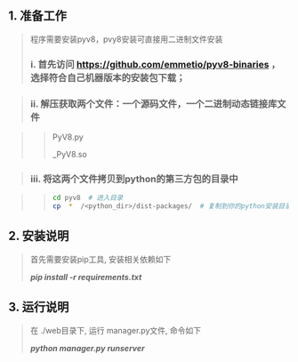 ##  1. 准备工作

> 程序需要安装pyv8，pvy8安装可直接用二进制文件安装
>### i. 首先访问 https://github.com/emmetio/pyv8-binaries ，选择符合自己机器版本的安装包下载；

>### ii.  解压获取两个文件：一个源码文件，一个二进制动态链接库文件

>> PyV8.py
>>
>>_PyV8.so

> ### iii. 将这两个文件拷贝到python的第三方包的目录中

>>```bash
>>cd pyv8  # 进入目录
>>cp  *  /<python_dir>/dist-packages/  # 复制到你的python安装目录的第三方包目录中
>>```

## 2. 安装说明


> 首先需要安装pip工具, 安装相关依赖如下
>
> **_pip install -r requirements.txt_**


## 3. 运行说明

> 在 ./web目录下, 运行 manager.py文件, 命令如下
>
> **_python manager.py runserver_**


